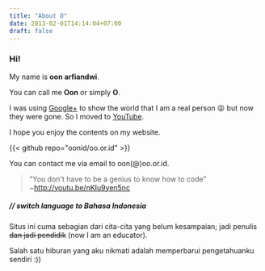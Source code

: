 ```yaml
---
title: "About O"
date: 2013-02-01T14:14:04+07:00
draft: false
---
```


### Hi!

My name is **oon arfiandwi**.

You can call me **Oon** or simply **O**.

I was using [Google+](http://plus.google.com/u/0/102354805749063623353) to show the world that I am a real person :stuck_out_tongue_closed_eyes: but now they were gone.
So I moved to [YouTube](https://youtube.com/oonid "youtube channel oon arfiandwi").

I hope you enjoy the contents on my website.

{{< github repo="oonid/oo.or.id" >}}

You can contact me via email to oon(@)oo.or.id.

> "You don't have to be a genius to know how to code" ~http://youtu.be/nKIu9yen5nc

##### // switch language to Bahasa Indonesia

Situs ini cuma sebagian dari cita-cita yang belum kesampaian; jadi penulis ~~dan jadi pendidik~~ (now I am an educator).

Salah satu hiburan yang aku nikmati adalah memperbarui pengetahuanku sendiri :))
